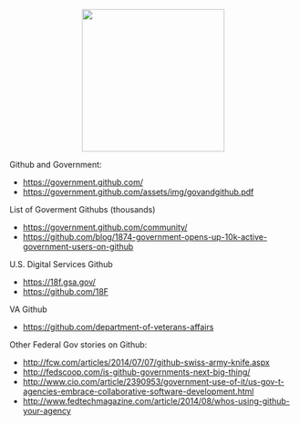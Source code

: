 

<p align="center">
  <img src="
http://a4.files.readwrite.com/image/upload/c_fit,cs_srgb,dpr_0.75,q_80,w_620/MTIyMjk0MzcwNTA1MzU0NTIx.jpg
  width="300px" height="250px" />
</p>





Github and Government:
* https://government.github.com/
* https://government.github.com/assets/img/govandgithub.pdf

List of Goverment Githubs (thousands)
* https://government.github.com/community/
* https://github.com/blog/1874-government-opens-up-10k-active-government-users-on-github

U.S. Digital  Services Github
* https://18f.gsa.gov/
* https://github.com/18F

VA  Github
* https://github.com/department-of-veterans-affairs

Other  Federal Gov stories on Github:
* http://fcw.com/articles/2014/07/07/github-swiss-army-knife.aspx
* http://fedscoop.com/is-github-governments-next-big-thing/
* http://www.cio.com/article/2390953/government-use-of-it/us-gov-t-agencies-embrace-collaborative-software-development.html
* http://www.fedtechmagazine.com/article/2014/08/whos-using-github-your-agency
